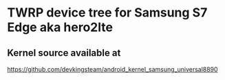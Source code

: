 # TWRP device tree for Samsung S7 Edge aka hero2lte

## Kernel source available at 
https://github.com/devkingsteam/android_kernel_samsung_universal8890
